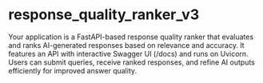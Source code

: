 # response_quality_ranker_v3
Your application is a FastAPI-based response quality ranker that evaluates and ranks AI-generated responses based on relevance and accuracy. It features an API with interactive Swagger UI (/docs) and runs on Uvicorn. Users can submit queries, receive ranked responses, and refine AI outputs efficiently for improved answer quality.
